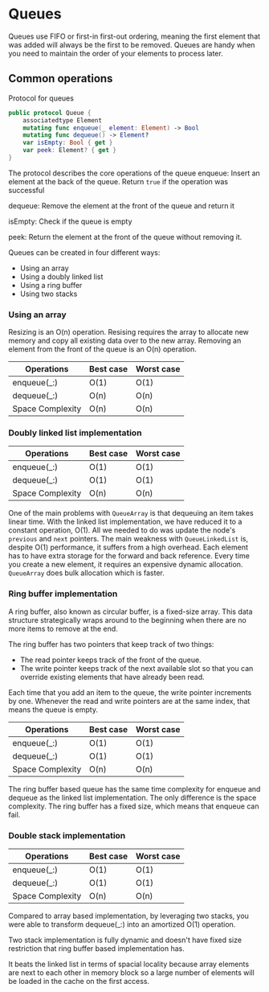#  Queues

Queues use FIFO or first-in first-out ordering, meaning the first element that was added will always be the first to be removed. Queues are handy when you need to maintain the order of your elements to process later.

## Common operations
Protocol for queues
```swift
public protocol Queue {
    associatedtype Element
    mutating func enqueue(_ element: Element) -> Bool
    mutating func dequeue() -> Element?
    var isEmpty: Bool { get }
    var peek: Element? { get }
}
```

The protocol describes the core operations of the queue
enqueue: Insert an element at the back of the queue. Return `true` if the operation was successful 

dequeue: Remove the element at the front of the queue and return it

isEmpty: Check if the queue is empty

peek: Return the element at the front of the queue without removing it.

Queues can be created in four different ways:
- Using an array
- Using a doubly linked list 
- Using a ring buffer
- Using two stacks

### Using an array
Resizing is an O(n) operation. Resising requires the array to allocate new memory and copy all existing data over to the new array.
Removing an element from the front of the queue is an O(n) operation.

Operations|Best case|Worst case
-------------|-----------|-------------
enqueue(_:)|O(1)|O(1)
dequeue(_:)|O(n)|O(n)
Space Complexity|O(n)|O(n)


### Doubly linked list implementation
Operations|Best case|Worst case
-------------|-----------|-------------
enqueue(_:)|O(1)|O(1)
dequeue(_:)|O(1)|O(1)
Space Complexity|O(n)|O(n)

One of the main problems with `QueueArray` is that dequeuing an item takes linear time. With the linked list implementation, we have reduced it to a constant operation, O(1). All we needed to do was update the node's `previous` and `next` pointers.
The main weakness with `QueueLinkedList` is, despite O(1) performance, it suffers from a high overhead. Each element has to have extra storage for the forward and back reference. Every time you create a new element, it requires an expensive dynamic allocation. `QueueArray` does bulk allocation which is faster.


### Ring buffer implementation
A ring buffer, also known as circular buffer, is a fixed-size array. This data structure strategically wraps around to the beginning when there are no more items to remove at the end.

The ring buffer has two pointers that keep track of two things:
- The read pointer keeps track of the front of the queue.
- The write pointer keeps track of the next available slot so that you can override existing elements that have already been read.

Each time that you add an item to the queue, the write pointer increments by one.
Whenever the read and write pointers are at the same index, that means the queue is empty.

Operations|Best case|Worst case
-------------|-----------|-------------
enqueue(_:)|O(1)|O(1)
dequeue(_:)|O(1)|O(1)
Space Complexity|O(n)|O(n)

The ring buffer based queue has the same time complexity for enqueue and dequeue as the linked list implementation. The only difference is the space complexity. The ring buffer has a fixed size, which means that enqueue can fail.


### Double stack implementation
Operations|Best case|Worst case
-------------|-----------|-------------
enqueue(_:)|O(1)|O(1)
dequeue(_:)|O(1)|O(1)
Space Complexity|O(n)|O(n)

Compared to array based implementation, by leveraging two stacks, you were able to transform dequeue(_:) into an amortized O(1) operation.

Two stack implementation is fully dynamic and doesn't have fixed size restriction that ring buffer based implementation has.

It beats the linked list in terms of spacial locality because array elements are next to each other in memory block so a large number of elements will be loaded in the cache on the first access.
